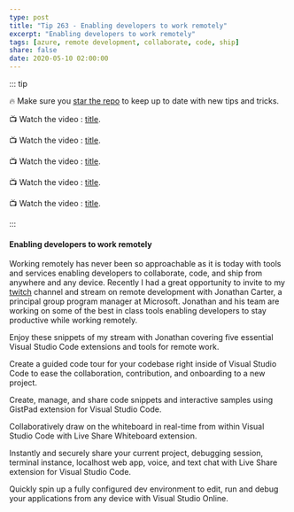 ```yaml
---
type: post
title: "Tip 263 - Enabling developers to work remotely"
excerpt: "Enabling developers to work remotely"
tags: [azure, remote development, collaborate, code, ship]
share: false
date: 2020-05-10 02:00:00
---
```


::: tip 

:fire: Make sure you [star the repo](http://azuredev.tips?WT.mc_id=azure-azuredevtips-micrum) to keep up to date with new tips and tricks.

:tv: Watch the video : [title](link).

:tv: Watch the video : [title](link).

:tv: Watch the video : [title](link).

:tv: Watch the video : [title](link).

:tv: Watch the video : [title](link).

:::

#### Enabling developers to work remotely

Working remotely has never been so approachable as it is today with tools and services enabling developers to collaborate, code, and ship from anywhere and any device. Recently I had a great opportunity to invite to my [twitch](https://www.twitch.tv/mbcrump?WT.mc_id=other-azuredevtips-micrum) channel and stream on remote development with Jonathan Carter, a principal group program manager at Microsoft. Jonathan and his team are working on some of the best in class tools enabling developers to stay productive while working remotely.

Enjoy these snippets of my stream with Jonathan covering five essential Visual Studio Code extensions and tools for remote work.
 
Create a guided code tour for your codebase right inside of Visual Studio Code to ease the collaboration, contribution, and onboarding to a new project. 
<embedded video>
  
Create, manage, and share code snippets and interactive samples using GistPad extension for Visual Studio Code.
<embedded video>
 
Collaboratively draw on the whiteboard in real-time from within Visual Studio Code with Live Share Whiteboard extension. 
<embedded video> 

Instantly and securely share your current project, debugging session, terminal instance, localhost web app, voice, and text chat with Live Share extension for Visual Studio Code.
<embedded video>
 
Quickly spin up a fully configured dev environment to edit, run and debug your applications from any device with Visual Studio Online.
<embedded video>
 
